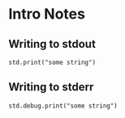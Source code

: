 # Intro Notes

## Writing to stdout

`std.print("some string")`

## Writing to stderr

`std.debug.print("some string")`

